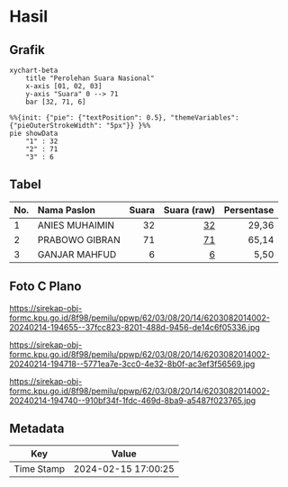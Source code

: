 # Hasil

## Grafik

```mermaid
xychart-beta
    title "Perolehan Suara Nasional"
    x-axis [01, 02, 03]
    y-axis "Suara" 0 --> 71
    bar [32, 71, 6]
```

```mermaid
%%{init: {"pie": {"textPosition": 0.5}, "themeVariables": {"pieOuterStrokeWidth": "5px"}} }%%
pie showData
    "1" : 32
    "2" : 71
    "3" : 6
```

## Tabel

| No. | Nama Paslon    | Suara | Suara (raw) | Persentase |
|:--- |:-------------- | -----:| -----------:| ----------:|
| 1   | ANIES MUHAIMIN | 32    | [32][p-1]   | 29,36      |
| 2   | PRABOWO GIBRAN | 71    | [71][p-2]   | 65,14      |
| 3   | GANJAR MAHFUD  | 6     | [6][p-3]    | 5,50       |


[p-1]: https://github.com/gigit-pemilu/pemilu-2024/blob/main/pilpres/hitung-suara/sub/62-kalimantan-tengah/sub/03-kapuas/sub/08-basarang/sub/2014-naning/sub/002-tps/sub/paslon-1.txt
[p-2]: https://github.com/gigit-pemilu/pemilu-2024/blob/main/pilpres/hitung-suara/sub/62-kalimantan-tengah/sub/03-kapuas/sub/08-basarang/sub/2014-naning/sub/002-tps/sub/paslon-2.txt
[p-3]: https://github.com/gigit-pemilu/pemilu-2024/blob/main/pilpres/hitung-suara/sub/62-kalimantan-tengah/sub/03-kapuas/sub/08-basarang/sub/2014-naning/sub/002-tps/sub/paslon-3.txt

## Foto C Plano

https://sirekap-obj-formc.kpu.go.id/8f98/pemilu/ppwp/62/03/08/20/14/6203082014002-20240214-194655--37fcc823-8201-488d-9456-de14c6f05336.jpg

https://sirekap-obj-formc.kpu.go.id/8f98/pemilu/ppwp/62/03/08/20/14/6203082014002-20240214-194718--5771ea7e-3cc0-4e32-8b0f-ac3ef3f56569.jpg

https://sirekap-obj-formc.kpu.go.id/8f98/pemilu/ppwp/62/03/08/20/14/6203082014002-20240214-194740--910bf34f-1fdc-469d-8ba9-a5487f023765.jpg


## Metadata

| Key        | Value               |
| ---------- | ------------------- |
| Time Stamp | 2024-02-15 17:00:25 |



